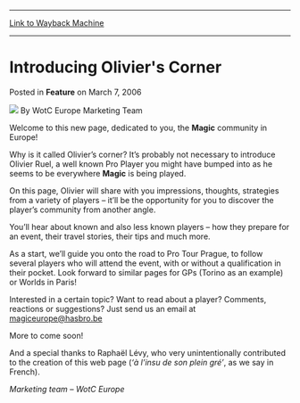 
---
[Link to Wayback Machine](https://web.archive.org/web/20211018084139/https://magic.wizards.com/en/articles/archive/feature/introducing-oliviers-corner-2006-03-07)

[_metadata_:wayback_url]:- "https://magic.wizards.com/en/articles/archive/feature/introducing-oliviers-corner-2006-03-07"
[_metadata_:wayback_raw_url]:- "https://web.archive.org/web/20211018084139id_/https://magic.wizards.com/en/articles/archive/feature/introducing-oliviers-corner-2006-03-07"
[_metadata_:wayback_capture_timestamp]:- "2021-10-18 08:41:39+00:00"
[_metadata_:publish_date]:- "2006-03-07"
[_metadata_:description]:- "Welcome to this new page, dedicated to you, the Magic community in Europe! Why is it called Olivier’s corner? It’s probably not necessary to introduce Olivier Ruel, a well known Pro Player you might have bumped into as he seems to be everywhere Magic is being played. On this page, Olivier will share with you impressions, thoughts, strategies from a variety of players – it’ll"
[_metadata_:generator]:- "Drupal 7 (http://drupal.org)"
---


Introducing Olivier's Corner
============================



 Posted in **Feature**
 on March 7, 2006 






![](https://media.magic.wizards.com/styles/auth_small/public/generic-avatar-150_251.png)
By WotC Europe Marketing Team











Welcome to this new page, dedicated to you, the **Magic** community in Europe!


Why is it called Olivier’s corner? It’s probably not necessary to introduce Olivier Ruel, a well known Pro Player you might have bumped into as he seems to be everywhere **Magic** is being played.


On this page, Olivier will share with you impressions, thoughts, strategies from a variety of players – it’ll be the opportunity for you to discover the player’s community from another angle.


You’ll hear about known and also less known players – how they prepare for an event, their travel stories, their tips and much more.


As a start, we’ll guide you onto the road to Pro Tour Prague, to follow several players who will attend the event, with or without a qualification in their pocket. Look forward to similar pages for GPs (Torino as an example) or Worlds in Paris!


Interested in a certain topic? Want to read about a player? Comments, reactions or suggestions? Just send us an email at magiceurope@hasbro.be


More to come soon!


And a special thanks to Raphaël Lévy, who very unintentionally contributed to the creation of this web page (*‘à l’insu de son plein gré’*, as we say in French).


*Marketing team – WotC Europe*







